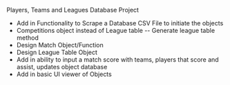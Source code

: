 Players, Teams and Leagues Database Project

- Add in Functionality to Scrape a Database CSV File to initiate the objects
- Competitions object instead of League table
-- Generate league table method
- Design Match Object/Function
- Design League Table Object
- Add in ability to input a match score with teams, players that score and assist, updates object database
- Add in basic UI viewer of Objects
